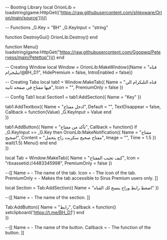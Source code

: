 -- Booting Library
local OrionLib = loadstring(game:HttpGet(('https://raw.githubusercontent.com/shlexware/Orion/main/source')))()


-- Functions
_G.Key = "BH"
_G.KeyInput = "string"

function DestroyGui()
    OrionLib:Destroy()
end

function Menu()
    loadstring(game:HttpGet("https://raw.githubusercontent.com/Ggopwq/Peteryess/main/Petettop"))()
end


-- Creating Window
local Window = OrionLib:MakeWindow({Name = "قناه تيليجرام/@BH_D1", HidePremium = false, IntroEnabled = false})


-- Creating Tabs
local tab1 = Window:MakeTab({
 Name = "قناه التليكرام الي فيها مفتاح في صفحه ثانيه",
 Icon = "",
 PremiumOnly = false
})




-- Config Tab1
local Section1 = tab1:AddSection({
 Name = "Key"
})

tab1:AddTextbox({
 Name = "ادخل مفتاح",
 Default = "",
 TextDisappear = false,
 Callback = function(Value)
         _G.KeyInput = Value
 end   
})

tab1:AddButton({
 Name = "تأكد من مفتاح",
 Callback = function()
        if _G.KeyInput == _G.Key then
            OrionLib:MakeNotification({
         Name = "مفتاح صحيح!",
         Content = "مفتاح صحيح سكربت راح يتحمل",
         Image = "",
         Time = 1.5
            })
        wait(1.5)
        Menu()
    end
 end    
})
  
  local Tab = Window:MakeTab({
 Name = "كيف تجيب المفتاح",
 Icon = "rbxassetid://4483345998",
 PremiumOnly = false
})

--[[
Name = <string> - The name of the tab.
Icon = <string> - The icon of the tab.
PremiumOnly = <bool> - Makes the tab accessible to Sirus Premium users only.
]]
  
  local Section = Tab:AddSection({
 Name = "اضغط رابط وراح ينسخ لك القناه"
})

--[[
Name = <string> - The name of the section.
]]
 
 
 
 
 
 Tab:AddButton({
 Name = "رابط",
 Callback = function()
        setclipboard('https://t.me/BH_D1')
   end    
})

--[[
Name = <string> - The name of the button.
Callback = <function> - The function of the button.
]]
